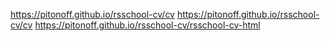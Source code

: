 https://pitonoff.github.io/rsschool-cv/cv
https://pitonoff.github.io/rsschool-cv/cv
https://pitonoff.github.io/rsschool-cv/rsschool-cv-html
